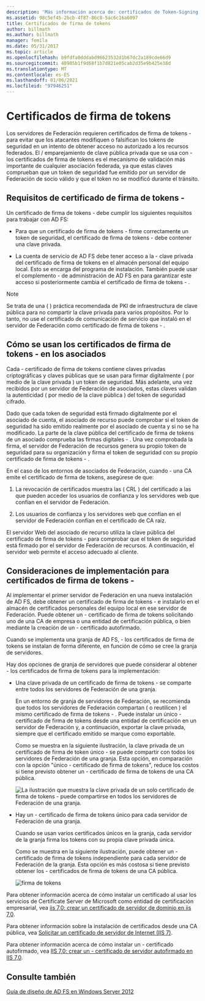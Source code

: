 ```yaml
---
description: 'Más información acerca de: certificados de Token-Signing'
ms.assetid: 98c5ef45-2bcb-4f87-86c8-5ac6c16a6097
title: Certificados de firma de tokens
author: billmath
ms.author: billmath
manager: femila
ms.date: 05/31/2017
ms.topic: article
ms.openlocfilehash: b9fdfa0dddabd96623532d1b67dc2a189cde66d9
ms.sourcegitcommit: 40905b1f9d68f1b7d821e05cab2d35e9b425e38d
ms.translationtype: MT
ms.contentlocale: es-ES
ms.lasthandoff: 01/06/2021
ms.locfileid: "97946251"
---
```

# <a name="token-signing-certificates"></a>Certificados de firma de tokens

Los servidores de Federación requieren certificados de firma de tokens \- para evitar que los atacantes modifiquen o falsifican los tokens de seguridad en un intento de obtener acceso no autorizado a los recursos federados. El \/ emparejamiento de clave pública privada que se usa con \- los certificados de firma de tokens es el mecanismo de validación más importante de cualquier asociación federada, ya que estas claves comprueban que un token de seguridad fue emitido por un servidor de Federación de socio válido y que el token no se modificó durante el tránsito.

## <a name="token-signing-certificate-requirements"></a>Requisitos de certificado de firma de tokens \-
Un certificado de firma de tokens \- debe cumplir los siguientes requisitos para trabajar con AD FS:

-   Para que un certificado de firma de tokens \- firme correctamente un token de seguridad, el certificado de firma de tokens \- debe contener una clave privada.

-   La cuenta de servicio de AD FS debe tener acceso a la \- clave privada del certificado de firma de tokens en el almacén personal del equipo local. Esto se encarga del programa de instalación. También puede usar el complemento \- de administración de AD FS en para garantizar este acceso si posteriormente cambia el certificado de firma de tokens \- .

> [!NOTE]
> Se trata de una \( \) práctica recomendada de PKI de infraestructura de clave pública para no compartir la clave privada para varios propósitos. Por lo tanto, no use el certificado de comunicación de servicio que instaló en el servidor de Federación como certificado de firma de tokens \- .

## <a name="how-token-signing-certificates-are-used-across-partners"></a>Cómo se usan los certificados de firma de tokens \- en los asociados
Cada \- certificado de firma de tokens contiene claves privadas criptográficas y claves públicas que se usan para firmar digitalmente \( por medio de la clave privada \) un token de seguridad. Más adelante, una vez recibidos por un servidor de Federación de asociados, estas claves validan la autenticidad \( por medio de la clave pública \) del token de seguridad cifrado.

Dado que cada token de seguridad está firmado digitalmente por el asociado de cuenta, el asociado de recurso puede comprobar si el token de seguridad ha sido emitido realmente por el asociado de cuenta y si no se ha modificado. La parte de la clave pública del certificado de firma de tokens de un asociado comprueba las firmas digitales \- . Una vez comprobada la firma, el servidor de Federación de recursos genera su propio token de seguridad para su organización y firma el token de seguridad con su propio certificado de firma de tokens \- .

En el caso de los entornos de asociados de Federación, cuando \- una CA emite el certificado de firma de tokens, asegúrese de que:

1.  La revocación de certificados muestra las \( CRL \) del certificado a las que pueden acceder los usuarios de confianza y los servidores web que confían en el servidor de Federación.

2.  Los usuarios de confianza y los servidores web que confían en el servidor de Federación confían en el certificado de CA raíz.

El servidor Web del asociado de recurso utiliza la clave pública del certificado de firma de tokens \- para comprobar que el token de seguridad está firmado por el servidor de Federación de recursos. A continuación, el servidor web permite el acceso adecuado al cliente.

## <a name="deployment-considerations-for-token-signing-certificates"></a>Consideraciones de implementación para certificados de firma de tokens \-
Al implementar el primer servidor de Federación en una nueva instalación de AD FS, debe obtener un certificado de firma de tokens \- e instalarlo en el almacén de certificados personales del equipo local en ese servidor de Federación. Puede obtener un \- certificado de firma de tokens solicitando uno de una CA de empresa o una entidad de certificación pública, o bien mediante la creación de un \- certificado autofirmado.

Cuando se implementa una granja de AD FS, \- los certificados de firma de tokens se instalan de forma diferente, en función de cómo se cree la granja de servidores.

Hay dos opciones de granja de servidores que puede considerar al obtener \- los certificados de firma de tokens para la implementación:

-   Una clave privada de un certificado de firma de tokens \- se comparte entre todos los servidores de Federación de una granja.

    En un entorno de granja de servidores de Federación, se recomienda que todos los servidores de Federación compartan \( o reutilicen \) el mismo certificado de firma de tokens \- . Puede instalar un único \- certificado de firma de tokens desde una entidad de certificación en un servidor de Federación y, a continuación, exportar la clave privada, siempre que el certificado emitido se marque como exportable.

    Como se muestra en la siguiente ilustración, la clave privada de un certificado de firma de token único \- se puede compartir con todos los servidores de Federación de una granja. Esta opción, en comparación con la opción "único \- certificado de firma de tokens", reduce los costos si tiene previsto obtener un \- certificado de firma de tokens de una CA pública.

    ![La ilustración que muestra la clave privada de un solo certificado de firma de tokens \- puede compartirse en todos los servidores de Federación de una granja.](media/adfs2_fedserver_certstory_3.gif)

-   Hay un \- certificado de firma de tokens único para cada servidor de Federación de una granja.

    Cuando se usan varios certificados únicos en la granja, cada servidor de la granja firma los tokens con su propia clave privada única.

    Como se muestra en la siguiente ilustración, puede obtener un \- certificado de firma de tokens independiente para cada servidor de Federación de la granja. Esta opción es más costosa si tiene previsto obtener los \- certificados de firma de tokens de una CA pública.

    ![firma de tokens](media/adfs2_fedserver_certstory_4.gif)

Para obtener información acerca de cómo instalar un certificado al usar los servicios de Certificate Server de Microsoft como entidad de certificación empresarial, vea [iis 7,0: crear un certificado de servidor de dominio en iis 7,0](https://go.microsoft.com/fwlink/?LinkId=108548).

Para obtener información sobre la instalación de certificados desde una CA pública, vea [Solicitar un certificado de servidor de Internet (IIS 7)](https://go.microsoft.com/fwlink/?LinkId=108549).

Para obtener información acerca de cómo instalar un \- certificado autofirmado, vea [IIS 7,0: crear un \- certificado de servidor autofirmado en IIS 7,0](https://go.microsoft.com/fwlink/?LinkID=108271).

## <a name="see-also"></a>Consulte también
[Guía de diseño de AD FS en Windows Server 2012](AD-FS-Design-Guide-in-Windows-Server-2012.md)

